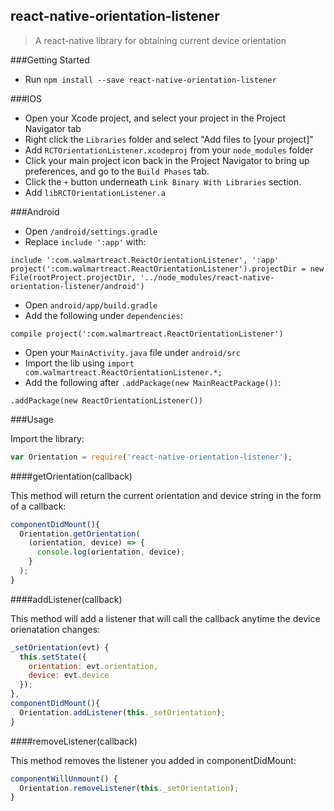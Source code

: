 ## react-native-orientation-listener

> A react-native library for obtaining current device orientation

###Getting Started

- Run `npm install --save react-native-orientation-listener`

###IOS

- Open your Xcode project, and select your project in the Project Navigator tab
- Right click the `Libraries` folder and select "Add files to [your project]"
- Add `RCTOrientationListener.xcodeproj` from your `node_modules` folder
- Click your main project icon back in the Project Navigator to bring up preferences, and go to the `Build Phases` tab.
- Click the `+` button underneath `Link Binary With Libraries` section.
- Add `libRCTOrientationListener.a`

###Android
- Open `/android/settings.gradle`
- Replace `include ':app'` with:

```
include ':com.walmartreact.ReactOrientationListener', ':app'
project(':com.walmartreact.ReactOrientationListener').projectDir = new File(rootProject.projectDir, '../node_modules/react-native-orientation-listener/android')
```
- Open `android/app/build.gradle`
- Add the following under `dependencies`:

```
compile project(':com.walmartreact.ReactOrientationListener')
```
- Open your `MainActivity.java` file under `android/src`
- Import the lib using `import com.walmartreact.ReactOrientationListener.*;`
- Add the following after `.addPackage(new MainReactPackage())`:

```
.addPackage(new ReactOrientationListener())
```

###Usage

Import the library:

```javascript
var Orientation = require('react-native-orientation-listener');
```

####getOrientation(callback)

This method will return the current orientation and device string in the form of a callback:

```javascript
componentDidMount(){
  Orientation.getOrientation(
    (orientation, device) => {
      console.log(orientation, device);
    }
  );
}
```

####addListener(callback)

This method will add a listener that will call the callback anytime the device orienatation changes:

```javascript
_setOrientation(evt) {
  this.setState({
    orientation: evt.orientation,
    device: evt.device
  });
},
componentDidMount(){
  Orientation.addListener(this._setOrientation);
}
```

####removeListener(callback)

This method removes the listener you added in componentDidMount:

```javascript
componentWillUnmount() {
  Orientation.removeListener(this._setOrientation);
}
```
